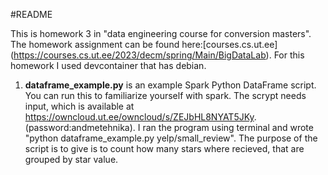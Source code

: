 #README

This is homework 3 in "data engineering course for conversion masters". The homework assignment can be found here:[courses.cs.ut.ee] (https://courses.cs.ut.ee/2023/decm/spring/Main/BigDataLab). For this homework I used devcontainer that has debian. 

1. **dataframe_example.py** is an example Spark Python DataFrame script. You can run this to familiarize yourself with spark. The scrypt needs input, which is available at https://owncloud.ut.ee/owncloud/s/ZEJbHL8NYAT5JKy. (password:andmetehnika). I ran the program using terminal and wrote "python dataframe_example.py yelp/small_review". The purpose of the script is to give is to count how many stars where recieved, that are grouped by star value.
